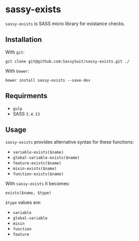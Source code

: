 # sassy-exists

`sassy-exists` is SASS micro library for existance checks. 

## Installation

With `git`:

    git clone git@github.com:SassySuit/sassy-exists.git ./

With `bower`:

    bower install sassy-exists --save-dev

## Requirments 

* `gulp`
* SASS `3.4.13`

## Usage

`sassy-exists` provides alternative syntax for these functions:

* `variable-exists($name)` 
* `global-variable-exists($name)` 
* `feature-exists($name)` 
* `mixin-exists($name)` 
* `function-exists($name)` 

With `sassy-exists` it becomes:

    exists($name, $type)

`$type` values are: 

* `variable`
* `global-variable`
* `mixin`
* `function`
* `feature`

